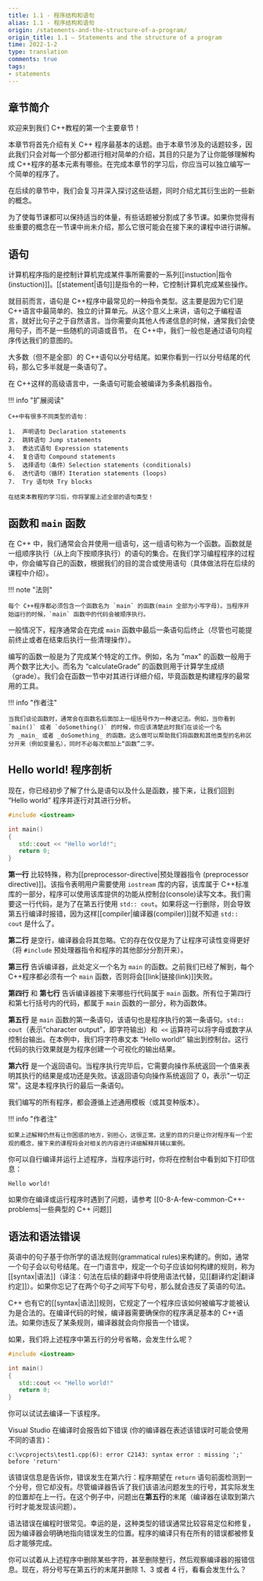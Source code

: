 ```yaml
---
title: 1.1 - 程序结构和语句
alias: 1.1 - 程序结构和语句
origin: /statements-and-the-structure-of-a-program/
origin_title: 1.1 — Statements and the structure of a program
time: 2022-1-2
type: translation
comments: true
tags:
- statements
---
```


## 章节简介

欢迎来到我们 C++教程的第一个主要章节！

本章节将首先介绍有关 C++ 程序最基本的话题。由于本章节涉及的话题较多，因此我们只会对每一个部分都进行相对简单的介绍，其目的只是为了让你能够理解构成 C++程序的基本元素有哪些。在完成本章节的学习后，你应当可以独立编写一个简单的程序了。

在后续的章节中，我们会复习并深入探讨这些话题，同时介绍尤其衍生出的一些新的概念。

为了使每节课都可以保持适当的体量，有些话题被分割成了多节课。如果你觉得有些重要的概念在一节课中尚未介绍，那么它很可能会在接下来的课程中进行讲解。

## 语句

计算机程序指的是控制计算机完成某件事所需要的一系列[[instuction|指令(instuction)]]。[[statement|语句]]是指令的一种，它控制计算机完成某些操作。

就目前而言，语句是 C++程序中最常见的一种指令类型。这主要是因为它们是 C++语言中最简单的、独立的计算单元。从这个意义上来讲，语句之于编程语言，就好比句子之于自然语言。当你需要向其他人传递信息的时候，通常我们会使用句子，而不是一些随机的词语或音节。 在 C++中，我们一般也是通过语句向程序传达我们的意图的。

大多数（但不是全部）的 C++语句以分号结尾。如果你看到一行以分号结尾的代码，那么它多半就是一条语句了。

在 C++这样的高级语言中，一条语句可能会被编译为多条机器指令。

!!! info "扩展阅读"

    C++中有很多不同类型的语句：

    1.  声明语句 Declaration statements
    2.  跳转语句 Jump statements
    3.  表达式语句 Expression statements
    4.  复合语句 Compound statements
    5.  选择语句（条件）Selection statements (conditionals)
    6.  迭代语句（循环）Iteration statements (loops)
    7.  Try 语句块 Try blocks

    在结束本教程的学习后，你将掌握上述全部的语句类型！

## 函数和 `main` 函数

在 C++ 中，我们通常会合并使用一组语句，这一组语句称为一个函数。函数就是一组顺序执行（从上向下按顺序执行）的语句的集合。在我们学习编程程序的过程中，你会编写自己的函数，根据我们的目的混合或使用语句（具体做法将在后续的课程中介绍）。

!!! note "法则"

    每个 C++程序都必须包含一个函数名为 `main` 的函数(main 全部为小写字母)。当程序开始运行的时候，`main` 函数中的代码会被顺序执行。

一般情况下，程序通常会在完成 `main` 函数中最后一条语句后终止（尽管也可能提前终止或者在结束后执行一些清理操作）。

编写的函数一般是为了完成某个特定的工作。例如，名为 "max" 的函数一般用于两个数字比大小。而名为 “calculateGrade” 的函数则用于计算学生成绩（grade）。我们会在函数一节中对其进行详细介绍，毕竟函数是构建程序的最常用的工具。

!!! info "作者注"

    当我们谈论函数时，通常会在函数名后面加上一组括号作为一种速记法。例如，当你看到 `main()` 或者 `doSomething()` 的时候，你应该清楚此时我们在谈论一个名为 _main_ 或者 _doSomething_ 的函数。这么做可以帮助我们将函数和其他类型的名称区分开来（例如变量名），同时不必每次都加上“函数”二字。

## Hello world! 程序剖析

现在，你已经初步了解了什么是语句以及什么是函数，接下来，让我们回到 “Hello world” 程序并逐行对其进行分析。

```cpp
#include <iostream>

int main()
{
   std::cout << "Hello world!";
   return 0;
}
```

**第一行** 比较特殊，称为[[preprocessor-directive|预处理器指令 (preprocessor directive)]]。该指令表明用户需要使用 `iostream` 库的内容，该库属于 C++标准库的一部分，程序可以使用该库提供的功能从控制台(console)读写文本。我们需要这一行代码，是为了在第五行使用 `std:: cout`。如果将这一行删除，则会导致第五行编译时报错，因为这样[[compiler|编译器(compiler)]]就不知道 `std:: cout` 是什么了。

**第二行** 是空行，编译器会将其忽略。它的存在仅仅是为了让程序可读性变得更好（将 `#include` 预处理器指令和程序的其他部分分割开来）。

**第三行** 告诉编译器，此处定义一个名为 `main` 的函数。之前我们已经了解到，每个 C++程序都必须有一个 `main` 函数，否则将会[[link|链接(link)]]失败。

**第四行** 和 **第七行** 告诉编译器接下来哪些行代码属于 `main` 函数。所有位于第四行和第七行括号内的代码，都属于 `main` 函数的一部分，称为函数体。

**第五行** 是 `main` 函数的第一条语句，该语句也是程序执行的第一条语句。`std:: cout`（表示“character output”，即字符输出）和  `<<` 运算符可以将字母或数字从控制台输出。在本例中，我们将字符串文本 “Hello world!” 输出到控制台。这行代码的执行效果就是为程序创建一个可视化的输出结果。

**第六行** 是一个返回语句。当程序执行完毕后，它需要向操作系统返回一个值来表明其执行的结果是成功还是失败。该返回语句向操作系统返回了 0，表示"一切正常"。这是本程序执行的最后一条语句。

我们编写的所有程序，都会遵循上述通用模板（或其变种版本）。

!!! info "作者注"

    如果上述解释仍然有让你困惑的地方，别担心，这很正常。这里的目的只是让你对程序有一个宏观的概念，接下来的课程将会对相关的内容进行详细解释并辅以案例。

你可以自行编译并运行上述程序，当程序运行时，你将在控制台中看到如下打印信息：

```
Hello world!
```

如果你在编译或运行程序时遇到了问题，请参考 [[0-8-A-few-common-C++-problems|一些典型的 C++ 问题]]

## 语法和语法错误

英语中的句子基于你所学的语法规则(grammatical rules)来构建的。例如，通常一个句子会以句号结尾。在一门语言中，规定一个句子应该如何构建的规则，称为[[syntax|语法]]（译注：句法在后续的翻译中将使用语法代替，见[[翻译约定|翻译约定]]）。如果你忘记了在两个句子之间写下句号，那么就会违反了英语的句法。

C++ 也有它的[[syntax|语法]]规则，它规定了一个程序应该如何被编写才能被认为是合法的。在编译代码的时候，编译器需要确保你的程序满足基本的 C++语法。如果你违反了某条规则，编译器就会向你报告一个错误。

如果，我们将上述程序中第五行的分号省略，会发生什么呢？

```cpp hl_lines="5"
#include <iostream>

int main()
{
   std::cout << "Hello world!"
   return 0;
}
```

你可以试试去编译一下该程序。

Visual Studio 在编译时会报告如下错误 (你的编译器在表述该错误时可能会使用不同的语言)：

```
c:\vcprojects\test1.cpp(6): error C2143: syntax error : missing ';' before 'return'
```

该错误信息是告诉你，错误发生在第六行：程序期望在 `return` 语句前面检测到一个分号，但它却没有。尽管编译器告诉了我们该语法问题发生的行号，其实际发生的位置却在上一行。在这个例子中，问题出在**第五行**的末尾（编译器在读取到第六行时才能发现该问题）。

语法错误在编程时很常见。幸运的是，这种类型的错误通常比较容易定位和修复，因为编译器会明确地指向错误发生的位置。程序的编译只有在所有的错误都被修复后才能够完成。

你可以试着从上述程序中删除某些字符，甚至删除整行，然后观察编译器的报错信息。现在，将分号写在第五行的末尾并删除 1、3 或者 4 行，看看会发生什么？
